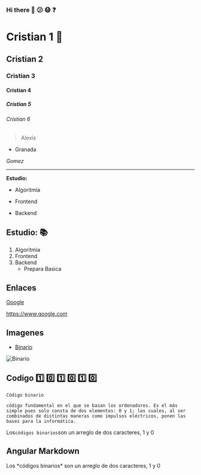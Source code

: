 ### Hi there 👋 :confused: :mask: :question:

# Cristian 1 :dog:
## Cristian 2
### Cristian 3
#### Cristian 4
##### Cristian 5
###### Cristian 6

>Alexis

- Granada 

*Gomez*

___


**Estudio:**
- Algoritmia
* Frontend
+ Backend


## **Estudio:** :books:

1. Algoritmia
2. Frontend
3. Backend
   - Prepara Basica
   

## Enlaces
[Google](https://www.google.com/
"Google")

<https://www.google.com>


## Imagenes
* [Binario](https://proicecdn.azureedge.net/shared/content/imagenes/Usuarios/ImagenesCKEditor/2b91158d-e72b-498b-8571-c4ae9f8dab8b/bafbaf9d-a5cc-49eb-898e-a9eb71cb2dd2.jpg)

![Binario](https://img.vixdata.io/pd/jpg-large/es/sites/default/files/btg/codigo_binario_computadoras.jpg)


## Codigo :one: :zero: :one: :zero: :one: :zero:

    Código binario 
    
~~~    
código fundamental en el que se basan los ordenadores. Es el más simple pues solo consta de dos elementos: 0 y 1; los cuales, al ser combinados de distintas maneras como impulsos eléctricos, ponen las bases para la informática.
~~~

Los`códigos binarios`son un arreglo de dos caracteres, 1 y 0


## Angular Markdown

Los \*códigos binarios* son un arreglo de dos caracteres, 1 y 0
  

<!--
**cristiangranadag/cristiangranadag** is a ✨ _special_ ✨ repository because its `README.md` (this file) appears on your GitHub profile.

Here are some ideas to get you started:

- 🔭 I’m currently working on ...
- 🌱 I’m currently learning prepararacion basica Geek
- 👯 I’m looking to collaborate on ...
- 🤔 I’m looking for help with ...
- 💬 Ask me about ...
- 📫 How to reach me: cristiansordo11@gmail.com
- 😄 Pronouns: ...
- ⚡ Fun fact: ...
-->
